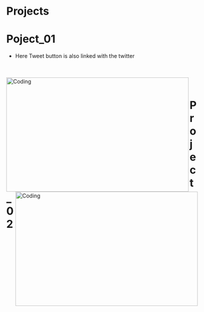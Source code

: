 # Projects

# Poject_01
- Here Tweet button is also linked with the twitter
<br>
<br>
<img align="left" alt="Coding" width="480" height= "300" src="https://github.com/Shubh-ujala/Projects/assets/166637739/51e80187-6c6e-459b-bd5e-2d7fbcc92d06">
<img align="right" alt="Coding" width="480" height= "300" src="https://github.com/Shubh-ujala/Projects/assets/166637739/e1de8514-7f01-44cb-b49f-f11080fe085a">
<br>

# Project_02
<!-- ![Screenshot 2024-06-27 194423](https://github.com/Shubh-ujala/Projects/assets/166637739/e1de8514-7f01-44cb-b49f-f11080fe085a) -->








